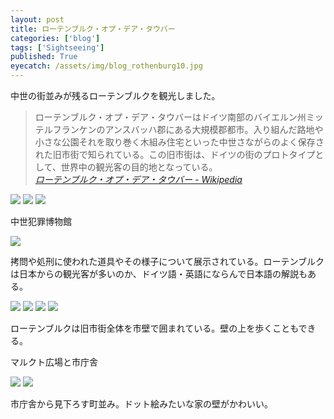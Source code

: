 ```yaml
---
layout: post
title: ローテンブルク・オプ・デア・タウバー
categories: ['blog']
tags: ['Sightseeing']
published: True
eyecatch: /assets/img/blog_rothenburg10.jpg
---
```


中世の街並みが残るローテンブルクを観光しました。

> ローテンブルク・オプ・デア・タウバーはドイツ南部のバイエルン州ミッテルフランケンのアンスバッハ郡にある大規模郡都市。入り組んだ路地や小さな公園それを取り巻く木組み住宅といった中世さながらのよく保存された旧市街で知られている。この旧市街は、ドイツの街のプロトタイプとして、世界中の観光客の目的地となっている。 <br/><cite>[ローテンブルク・オプ・デア・タウバー - Wikipedia](https://ja.wikipedia.org/wiki/%E3%83%AD%E3%83%BC%E3%83%86%E3%83%B3%E3%83%96%E3%83%AB%E3%82%AF%E3%83%BB%E3%82%AA%E3%83%97%E3%83%BB%E3%83%87%E3%82%A2%E3%83%BB%E3%82%BF%E3%82%A6%E3%83%90%E3%83%BC)</cite>

<img src="/assets/img/blog_rothenburg01.jpg" class="image-on-frame image-fade">

<img src="/assets/img/blog_rothenburg02.jpg" class="image-on-frame image-fade">

<img src="/assets/img/blog_rothenburg03.jpg" class="image-on-frame image-fade">

<p class="injection-center">中世犯罪博物館</p>

<img src="/assets/img/blog_rothenburg04.jpg" class="image-on-frame image-fade">

拷問や処刑に使われた道具やその様子について展示されている。ローテンブルクは日本からの観光客が多いのか、ドイツ語・英語にならんで日本語の解説もある。

<img src="/assets/img/blog_rothenburg05.jpg" class="image-on-frame image-fade">

<img src="/assets/img/blog_rothenburg06.jpg" class="image-on-frame image-fade">

<img src="/assets/img/blog_rothenburg07.jpg" class="image-on-frame image-fade">

<img src="/assets/img/blog_rothenburg08.jpg" class="image-on-frame image-fade">

ローテンブルクは旧市街全体を市壁で囲まれている。壁の上を歩くこともできる。

<p class="injection-center">マルクト広場と市庁舎</p>

<img src="/assets/img/blog_rothenburg09.jpg" class="image-on-frame image-fade">

<img src="/assets/img/blog_rothenburg10.jpg" class="image-on-frame image-fade">

市庁舎から見下ろす町並み。ドット絵みたいな家の壁がかわいい。